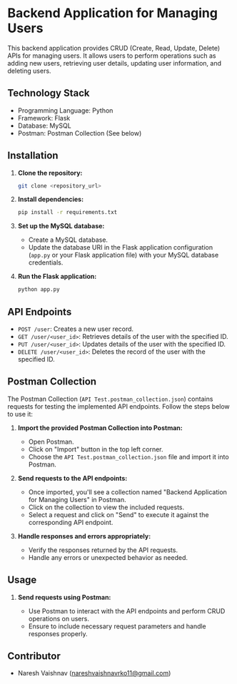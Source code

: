 # Backend Application for Managing Users

This backend application provides CRUD (Create, Read, Update, Delete) APIs for managing users. It allows users to perform operations such as adding new users, retrieving user details, updating user information, and deleting users.

## Technology Stack

- Programming Language: Python
- Framework: Flask
- Database: MySQL
- Postman: Postman Collection (See below)

## Installation

1. **Clone the repository:**

    ```bash
    git clone <repository_url>
    ```

2. **Install dependencies:**

    ```bash
    pip install -r requirements.txt
    ```

3. **Set up the MySQL database:**
   
   - Create a MySQL database.
   - Update the database URI in the Flask application configuration (`app.py` or your Flask application file) with your MySQL database credentials.

4. **Run the Flask application:**

    ```bash
    python app.py
    ```

## API Endpoints

- `POST /user`: Creates a new user record.
- `GET /user/<user_id>`: Retrieves details of the user with the specified ID.
- `PUT /user/<user_id>`: Updates details of the user with the specified ID.
- `DELETE /user/<user_id>`: Deletes the record of the user with the specified ID.

## Postman Collection

The Postman Collection (`API Test.postman_collection.json`) contains requests for testing the implemented API endpoints. Follow the steps below to use it:

1. **Import the provided Postman Collection into Postman:**
   
   - Open Postman.
   - Click on "Import" button in the top left corner.
   - Choose the `API Test.postman_collection.json` file and import it into Postman.

2. **Send requests to the API endpoints:**
   
   - Once imported, you'll see a collection named "Backend Application for Managing Users" in Postman.
   - Click on the collection to view the included requests.
   - Select a request and click on "Send" to execute it against the corresponding API endpoint.

3. **Handle responses and errors appropriately:**
   
   - Verify the responses returned by the API requests.
   - Handle any errors or unexpected behavior as needed.

## Usage

1. **Send requests using Postman:**

    - Use Postman to interact with the API endpoints and perform CRUD operations on users.
    - Ensure to include necessary request parameters and handle responses properly.

## Contributor

- Naresh Vaishnav (nareshvaishnavrko11@gmail.com)

